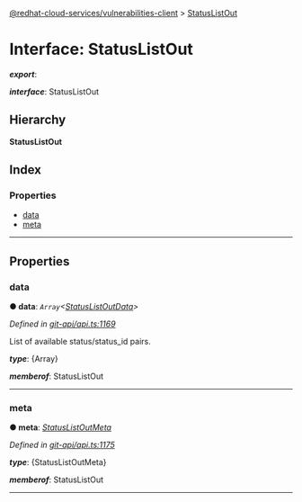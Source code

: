 [@redhat-cloud-services/vulnerabilities-client](../README.md) > [StatusListOut](../interfaces/statuslistout.md)

# Interface: StatusListOut

*__export__*: 

*__interface__*: StatusListOut

## Hierarchy

**StatusListOut**

## Index

### Properties

* [data](statuslistout.md#data)
* [meta](statuslistout.md#meta)

---

## Properties

<a id="data"></a>

###  data

**● data**: *`Array`<[StatusListOutData](statuslistoutdata.md)>*

*Defined in [git-api/api.ts:1169](https://github.com/karelhala/javascript-clients/blob/master/packages/vulnerabilities/git-api/api.ts#L1169)*

List of available status/status\_id pairs.

*__type__*: {Array}

*__memberof__*: StatusListOut

___
<a id="meta"></a>

###  meta

**● meta**: *[StatusListOutMeta](statuslistoutmeta.md)*

*Defined in [git-api/api.ts:1175](https://github.com/karelhala/javascript-clients/blob/master/packages/vulnerabilities/git-api/api.ts#L1175)*

*__type__*: {StatusListOutMeta}

*__memberof__*: StatusListOut

___

